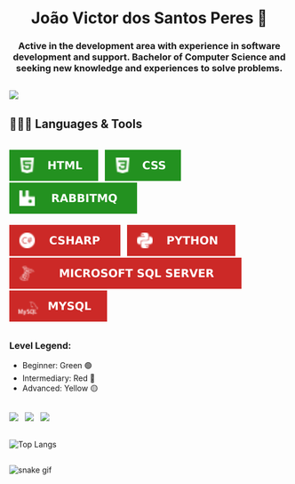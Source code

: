 <h1 align = "center"> João Victor dos Santos Peres 👋 </h1>

<h3 align = "center"> Active in the development area with experience in software development and support. Bachelor of Computer Science and seeking new knowledge and experiences to solve problems. </h3>

##

<!-- ![Victor Peres GitHub stats](https://github-readme-stats.vercel.app/api?username=victorperes02&show_icons=true&theme=radical) -->
<img src = "https://github-readme-stats.vercel.app/api?username=victorperes02&show_icons=true&theme=radical"/> 

##

## 👨🏻‍💻 Languages & Tools<br>
<br>


<div>	
<img src = "https://github.com/victorperes02/victorperes02/blob/main/imagens/2-HTML.svg" />
&nbsp;
<img src = "https://github.com/victorperes02/victorperes02/blob/main/imagens/2-CSS.svg"/>
&nbsp;
<img src = "https://github.com/victorperes02/victorperes02/blob/main/imagens/2-Rabbitt.svg"/>
</div>

<br>

<div>
  
<img src = "https://github.com/victorperes02/victorperes02/blob/main/imagens/3-CSHARP.svg"/>
&nbsp;
<img src = "https://github.com/victorperes02/victorperes02/blob/main/imagens/1-PYTHON.svg"/>
&nbsp;
<img src = "https://github.com/victorperes02/victorperes02/blob/main/imagens/1-SqlServer.svg"/>
&nbsp;
<img src = "https://github.com/victorperes02/victorperes02/blob/main/imagens/1-MySql.svg"/>

<br>

##
  
### Level Legend:
- Beginner: Green 🟢 <!--#239120-->
- Intermediary: Red 🔴 <!--#cc2927-->
- Advanced: Yellow 🟡

</div>

##

<div>
<a href = "https://www.linkedin.com/in/victor-peres-138028163/"> <img src = "https://img.shields.io/badge/LinkedIn-0077B5?style=for-the-badge&logo=linkedin&logoColor=white"></a>
&nbsp;
<a href = "a"> <img src = "https://img.shields.io/badge/Gmail-D14836?style=for-the-badge&logo=gmail&logoColor=white"></a>
&nbsp;
<a href = "a"> <img src = "https://img.shields.io/badge/WhatsApp-25D366?style=for-the-badge&logo=whatsapp&logoColor=white"></a>
&nbsp;
</div>

##

![Top Langs](https://github-readme-stats.vercel.app/api/top-langs/?username=victorperes02&layout=compact&theme=radical)

##

![snake gif](https://github.com/victorperes02/victorperes02/blob/output/github-contribution-grid-snake.svg)
